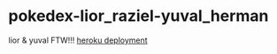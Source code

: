 # pokedex-lior_raziel-yuval_herman
lior &amp; yuval FTW!!!
[heroku deployment](lior-yuval-pokedex.herokuapp.com/)
